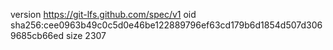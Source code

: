 version https://git-lfs.github.com/spec/v1
oid sha256:cee0963b49c0c5d0e46be122889796ef63cd179b6d1854d507d3069685cb66ed
size 2307
